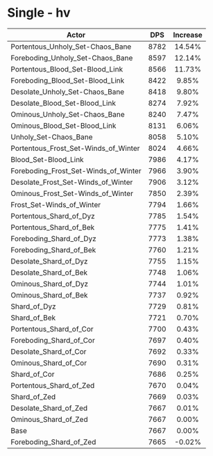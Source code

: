 # Single - hv
| Actor | DPS | Increase |
|---|:---:|:---:|
|Portentous_Unholy_Set-Chaos_Bane|8782|14.54%|
|Foreboding_Unholy_Set-Chaos_Bane|8597|12.14%|
|Portentous_Blood_Set-Blood_Link|8566|11.73%|
|Foreboding_Blood_Set-Blood_Link|8422|9.85%|
|Desolate_Unholy_Set-Chaos_Bane|8418|9.80%|
|Desolate_Blood_Set-Blood_Link|8274|7.92%|
|Ominous_Unholy_Set-Chaos_Bane|8240|7.47%|
|Ominous_Blood_Set-Blood_Link|8131|6.06%|
|Unholy_Set-Chaos_Bane|8058|5.10%|
|Portentous_Frost_Set-Winds_of_Winter|8024|4.66%|
|Blood_Set-Blood_Link|7986|4.17%|
|Foreboding_Frost_Set-Winds_of_Winter|7966|3.90%|
|Desolate_Frost_Set-Winds_of_Winter|7906|3.12%|
|Ominous_Frost_Set-Winds_of_Winter|7850|2.39%|
|Frost_Set-Winds_of_Winter|7794|1.66%|
|Portentous_Shard_of_Dyz|7785|1.54%|
|Portentous_Shard_of_Bek|7775|1.41%|
|Foreboding_Shard_of_Dyz|7773|1.38%|
|Foreboding_Shard_of_Bek|7760|1.21%|
|Desolate_Shard_of_Dyz|7755|1.15%|
|Desolate_Shard_of_Bek|7748|1.06%|
|Ominous_Shard_of_Dyz|7744|1.01%|
|Ominous_Shard_of_Bek|7737|0.92%|
|Shard_of_Dyz|7729|0.81%|
|Shard_of_Bek|7721|0.70%|
|Portentous_Shard_of_Cor|7700|0.43%|
|Foreboding_Shard_of_Cor|7697|0.40%|
|Desolate_Shard_of_Cor|7692|0.33%|
|Ominous_Shard_of_Cor|7690|0.31%|
|Shard_of_Cor|7686|0.25%|
|Portentous_Shard_of_Zed|7670|0.04%|
|Shard_of_Zed|7669|0.03%|
|Desolate_Shard_of_Zed|7667|0.01%|
|Ominous_Shard_of_Zed|7667|0.00%|
|Base|7667|0.00%|
|Foreboding_Shard_of_Zed|7665|-0.02%|
